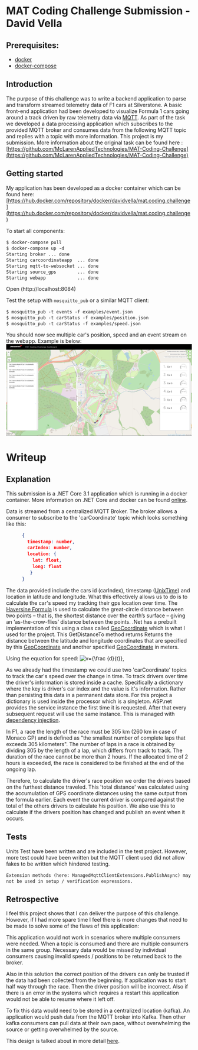 # MAT Coding Challenge Submission - David Vella

## Prerequisites:

* [docker](https://docs.docker.com/)
* [docker-compose](https://docs.docker.com/compose/)

## Introduction

The purpose of this challenge was to write a backend application to parse and transform streamed telemetry data of F1 cars at Silverstone.  A basic front-end application had been developed to visualize Formula 1 cars going around a track driven by raw telemetry data via [MQTT](http://mqtt.org/). As part of the task we developed a data processing application which subscribes to the provided MQTT broker and consumes data from the following MQTT topic and replies with a topic with more information. This project is my submission. More information about the original task can be found here : [https://github.com/McLarenAppliedTechnologies/MAT-Coding-Challenge](https://github.com/McLarenAppliedTechnologies/MAT-Coding-Challenge) 

## Getting started

My application has been developed as a docker container which can be found here: [https://hub.docker.com/repository/docker/davidvella/mat.coding.challenge](https://hub.docker.com/repository/docker/davidvella/mat.coding.challenge)

To start all components:

```console
$ docker-compose pull
$ docker-compose up -d
Starting broker ... done
Starting carcoordinateapp  ... done
Starting mqtt-to-websocket ... done
Starting source_gps        ... done
Starting webapp            ... done

```

Open (http://localhost:8084)

Test the setup with `mosquitto_pub` or a similar MQTT client:

```console
$ mosquitto_pub -t events -f examples/event.json
$ mosquitto_pub -t carStatus -f examples/position.json
$ mosquitto_pub -t carStatus -f examples/speed.json
```

You should now see multiple car's position, speed and an event stream on the webapp. Example is below:
![Components](./Capture.PNG)

# Writeup
## Explanation
This submission is a .NET Core 3.1 application which is running in a docker container. More information on .NET Core and docker can be found [online](https://docs.microsoft.com/en-us/dotnet/core/docker/introduction).

Data is streamed from a centralized MQTT Broker. The broker allows a consumer to subscribe to the 'carCoordinate' topic which looks something like this:
```json
      {
        timestamp: number,
        carIndex: number,
        location: {
          lat: float,
          long: float
         }
      }
```
The data provided include the cars id (carIndex), timestamp ([UnixTime](https://en.wikipedia.org/wiki/Unix_time)) and location in latitude and longitude. What this effectively allows us to do is to calculate the car's speed my tracking their gps location over time. The [Haversine Formula](https://en.wikipedia.org/wiki/Haversine_formula) is used to calculate the great-circle distance between two points – that is, the shortest distance over the earth’s surface – giving an ‘as-the-crow-flies’ distance between the points. .Net has a prebuilt implementation of this using a class called [GeoCoordinate](https://docs.microsoft.com/en-us/dotnet/api/system.device.location.geocoordinate?view=netframework-4.8) which is what I used for the project. This GetDistanceTo method returns Returns the distance between the latitude and longitude coordinates that are specified by this [GeoCoordinate](https://docs.microsoft.com/en-us/dotnet/api/system.device.location.geocoordinate?view=netframework-4.8) and another specified [GeoCoordinate](https://docs.microsoft.com/en-us/dotnet/api/system.device.location.geocoordinate?view=netframework-4.8) in meters. 



Using the equation for speed:
![v={\frac  {d}{t}},](https://wikimedia.org/api/rest_v1/media/math/render/svg/205e830b5cf145d75255f4dbc213f82bfbf35308)
  
As we already had the timestamp we could use two 'carCoordinate' topics to track the car's speed over the change in time. To track drivers over time the driver's information is stored inside a cache. Specifically a dictionary where the key is driver's car index and the value is it's information. Rather than persisting this data in a permanent data store. For this project a dictionary is used inside the processor which is a singleton. ASP.net provides the service instance the first time it is requested. After that every subsequent request will use the same instance. This is managed with [dependency injection](https://docs.microsoft.com/en-us/aspnet/core/mvc/controllers/dependency-injection?view=aspnetcore-3.1). 

In F1, a race the length of the race must be 305 km (260 km in case of Monaco GP) and is defined as "the smallest number of complete laps that exceeds 305 kilometers". The number of laps in a race is obtained by dividing 305 by the length of a lap, which differs from track to track. The duration of the race cannot be more than 2 hours. If the allocated time of 2 hours is exceeded, the race is considered to be finished at the end of the ongoing lap.

Therefore, to calculate the driver's race position we order the drivers based on the furthest distance traveled. This 'total distance' was calculated using the accumulation of GPS coordinate distances using the same output from the formula earlier. Each event the current driver is compared against the total of the others drivers to calculate his position. We also use this to calculate if the drivers position has changed and publish an event when it occurs.

## Tests
Units Test have been written and are included in the test project. However, more test could have been written but the MQTT client used did not allow fakes to be written which hindered testing.
```console
Extension methods (here: ManagedMqttClientExtensions.PublishAsync) may not be used in setup / verification expressions.
```
## Retrospective
I feel this project shows that I can deliver the purpose of this challenge. However, if I had more spare time I feel there is more changes that need to be made to solve some of the flaws of this application:

This application would not work in scenarios where multiple consumers were needed. When a topic is consumed and there are multiple consumers in the same group. Necessary data would be missed by individual consumers causing invalid speeds / positions to be returned back to the broker. 

Also in this solution the correct position of the drivers can only be trusted if the data had been collected from the beginning. If application was to start half way through the race. Then the driver position will be incorrect. Also if there is an error in the systems which requires a restart this application would not be able to resume where it left off.

To fix this data would need to be stored in a centralized location (kafka). An application would push data from the MQTT broker into Kafka. Then other kafka consumers can pull data at their own pace, without overwhelming the source or getting overwhelmed by the source.

This design is talked about in more detail [here](https://www.confluent.io/blog/iot-with-kafka-connect-mqtt-and-rest-proxy/).


